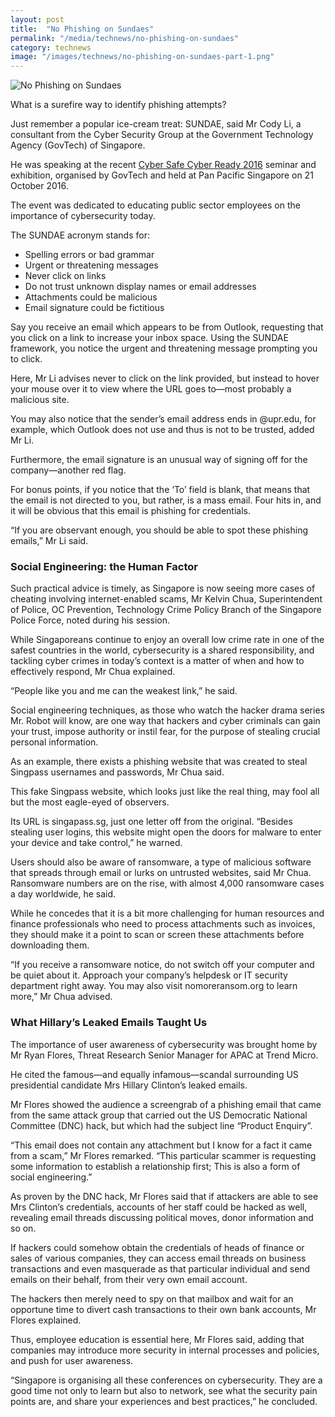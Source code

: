 ```yaml
---
layout: post
title:  "No Phishing on Sundaes"
permalink: "/media/technews/no-phishing-on-sundaes"
category: technews
image: "/images/technews/no-phishing-on-sundaes-part-1.png"
---
```


![No Phishing on Sundaes]({{site.baseurl}}/images/technews/no-phishing-on-sundaes-part-1.png)

What is a surefire way to identify phishing attempts?

Just remember a popular ice-cream treat: SUNDAE, said Mr Cody Li, a consultant from the Cyber Security Group at the Government Technology Agency (GovTech) of Singapore.

He was speaking at the recent [Cyber Safe Cyber Ready 2016](https://www.tech.gov.sg/technews/innovation/2016/10/stay-cyber-ready-to-be-cyber-safe) seminar and exhibition, organised by GovTech and held at Pan Pacific Singapore on 21 October 2016.

The event was dedicated to educating public sector employees on the importance of cybersecurity today.

The SUNDAE acronym stands for:

* Spelling errors or bad grammar
* Urgent or threatening messages
* Never click on links
* Do not trust unknown display names or email addresses
* Attachments could be malicious
* Email signature could be fictitious
 
Say you receive an email which appears to be from Outlook, requesting that you click on a link to increase your inbox space. Using the SUNDAE framework, you notice the urgent and threatening message prompting you to click.

Here, Mr Li advises never to click on the link provided, but instead to hover your mouse over it to view where the URL goes to—most probably a malicious site.

You may also notice that the sender’s email address ends in @upr.edu, for example, which Outlook does not use and thus is not to be trusted, added Mr Li.

Furthermore, the email signature is an unusual way of signing off for the company—another red flag.

For bonus points, if you notice that the ‘To’ field is blank, that means that the email is not directed to you, but rather, is a mass email. Four hits in, and it will be obvious that this email is phishing for credentials.

“If you are observant enough, you should be able to spot these phishing emails,” Mr Li said.

### **Social Engineering: the Human Factor**
Such practical advice is timely, as Singapore is now seeing more cases of cheating involving internet-enabled scams, Mr Kelvin Chua, Superintendent of Police, OC Prevention, Technology Crime Policy Branch of the Singapore Police Force, noted during his session.

While Singaporeans continue to enjoy an overall low crime rate in one of the safest countries in the world, cybersecurity is a shared responsibility, and tackling cyber crimes in today’s context is a matter of when and how to effectively respond, Mr Chua explained.

“People like you and me can the weakest link,” he said.

Social engineering techniques, as those who watch the hacker drama series Mr. Robot will know, are one way that hackers and cyber criminals can gain your trust, impose authority or instil fear, for the purpose of stealing crucial personal information.

As an example, there exists a phishing website that was created to steal Singpass usernames and passwords, Mr Chua said.

This fake Singpass website, which looks just like the real thing, may fool all but the most eagle-eyed of observers.

Its URL is singapass.sg, just one letter off from the original. “Besides stealing user logins, this website might open the doors for malware to enter your device and take control,” he warned.

Users should also be aware of ransomware, a type of malicious software that spreads through email or lurks on untrusted websites, said Mr Chua. Ransomware numbers are on the rise, with almost 4,000 ransomware cases a day worldwide, he said.

While he concedes that it is a bit more challenging for human resources and finance professionals who need to process attachments such as invoices, they should make it a point to scan or screen these attachments before downloading them.

“If you receive a ransomware notice, do not switch off your computer and be quiet about it. Approach your company’s helpdesk or IT security department right away. You may also visit nomoreransom.org to learn more,” Mr Chua advised.

### **What Hillary’s Leaked Emails Taught Us**
The importance of user awareness of cybersecurity was brought home by Mr Ryan Flores, Threat Research Senior Manager for APAC at Trend Micro.

He cited the famous—and equally infamous—scandal surrounding US presidential candidate Mrs Hillary Clinton’s leaked emails.

Mr Flores showed the audience a screengrab of a phishing email that came from the same attack group that carried out the US Democratic National Committee (DNC) hack, but which had the subject line “Product Enquiry”.

“This email does not contain any attachment but I know for a fact it came from a scam,” Mr Flores remarked. “This particular scammer is requesting some information to establish a relationship first; This is also a form of social engineering.”

As proven by the DNC hack, Mr Flores said that if attackers are able to see Mrs Clinton’s credentials, accounts of her staff could be hacked as well, revealing email threads discussing political moves, donor information and so on.

If hackers could somehow obtain the credentials of heads of finance or sales of various companies, they can access email threads on business transactions and even masquerade as that particular individual and send emails on their behalf, from their very own email account.

The hackers then merely need to spy on that mailbox and wait for an opportune time to divert cash transactions to their own bank accounts, Mr Flores explained.

Thus, employee education is essential here, Mr Flores said, adding that companies may introduce more security in internal processes and policies, and push for user awareness.

“Singapore is organising all these conferences on cybersecurity. They are a good time not only to learn but also to network, see what the security pain points are, and share your experiences and best practices,” he concluded. 
